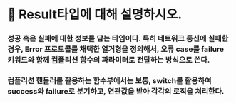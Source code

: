 # 🐥 Result타입에 대해 설명하시오.

### 성공 혹은 실패에 대한 정보를 담는 타입이다. 특히 네트워크 통신에 실패한 경우, Error 프로토콜를 채택한 열거형을 정의해서, 오류 case를 failure 키워드와 함께 컴플리션 함수의 파라미터로 전달하는 방식으로 쓴다.

### 컴플리션 핸들러를 활용하는 함수부에서는 보통, switch를 활용하여 success와 failure로 분기하고, 연관값을 받아 각각의 로직을 처리한다.
